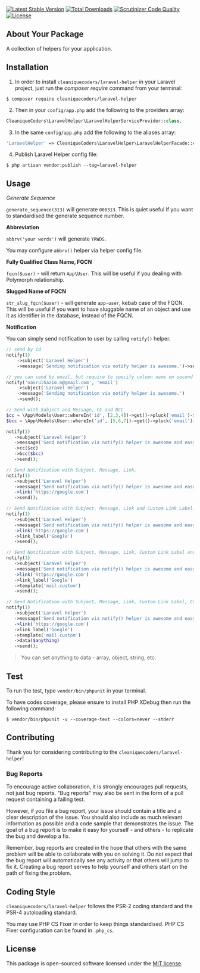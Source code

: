 
[![Latest Stable Version](https://poser.pugx.org/cleaniquecoders/laravel-helper/v/stable)](https://packagist.org/packages/cleaniquecoders/laravel-helper) [![Total Downloads](https://poser.pugx.org/cleaniquecoders/laravel-helper/downloads)](https://packagist.org/packages/cleaniquecoders/laravel-helper) [![Scrutinizer Code Quality](https://scrutinizer-ci.com/g/cleaniquecoders/laravel-helper/badges/quality-score.png?b=master)](https://scrutinizer-ci.com/g/cleaniquecoders/laravel-helper/?branch=master) [![License](https://poser.pugx.org/cleaniquecoders/laravel-helper/license)](https://packagist.org/packages/cleaniquecoders/laravel-helper)

## About Your Package

A collection of helpers for your application.

## Installation

1. In order to install `cleaniquecoders/laravel-helper` in your Laravel project, just run the *composer require* command from your terminal:

```
$ composer require cleaniquecoders/laravel-helper
```

2. Then in your `config/app.php` add the following to the providers array:

```php
CleaniqueCoders\LaravelHelper\LaravelHelperServiceProvider::class,
```

3. In the same `config/app.php` add the following to the aliases array:

```php
'LaravelHelper' => CleaniqueCoders\LaravelHelper\LaravelHelperFacade::class,
```

4. Publish Laravel Helper config file:

```
$ php artisan vendor:publish --tag=laravel-helper
```

## Usage

*Generate Sequence*

`generate_sequence(313)`  will generate `000313`. This is quiet useful if you want to standardised the generate sequence number.

**Abbreviation**

`abbrv('your words')` will generate `YRWDS`.

You may configure `abbrv()` helper via helper config file.

**Fully Qualified Class Name, FQCN**

`fqcn($user)` - will return `App\User`. This will be useful if you dealing with Polymorph relationship.

**Slugged Name of FQCN**

`str_slug_fqcn($user)` - will generate `app-user`, kebab case of the FQCN. This will be useful if you want to have sluggable name of an object and use it as identifier in the database, instead of the FQCN.

**Notification**

You can simply send notification to user by calling `notify()` helper.

```php
// send by id
notify(1)
    ->subject('Laravel Helper')
    ->message('Sending notification via notify helper is awesome.')->send();

// you can send by email, but require to specify column name on second argument
notify('nasrulhazim.m@gmail.com', 'email')
    ->subject('Laravel Helper')
    ->message('Sending notification via notify helper is awesome.')
    ->send();

// Send with Subject and Message, CC and BCC
$cc = \App\Models\User::whereIn('id', [2,3,4])->get()->pluck('email')->toArray();
$bcc = \App\Models\User::whereIn('id', [5,6,7])->get()->pluck('email')->toArray();

notify(1)
   ->subject('Laravel Helper')
   ->message('Send notification via notify() helper is awesome and easy.')
   ->cc($cc)
   ->bcc($bcc)
   ->send();

// Send Notification with Subject, Message, Link.
notify(1)
   ->subject('Laravel Helper')
   ->message('Send notification via notify() helper is awesome and easy.')
   ->link('https://google.com')
   ->send();

// Send Notification with Subject, Message, Link and Custom Link Label.
notify(1)
   ->subject('Laravel Helper')
   ->message('Send notification via notify() helper is awesome and easy.')
   ->link('https://google.com')
   ->link_label('Google')
   ->send();

// Send Notification with Subject, Message, Link, Custom Link Label and Custom Template.
notify(1)
   ->subject('Laravel Helper')
   ->message('Send notification via notify() helper is awesome and easy.')
   ->link('https://google.com')
   ->link_label('Google')
   ->template('mail.custom')
   ->send();

// Send Notification with Subject, Message, Link, Custom Link Label, Custom Template and Mixed Data.
notify(1)
   ->subject('Laravel Helper')
   ->message('Send notification via notify() helper is awesome and easy.')
   ->link('https://google.com')
   ->link_label('Google')
   ->template('mail.custom')
   ->data($anything)
   ->send();
```

> You can set anything to data - array, object, string, etc.

## Test

To run the test, type `vendor/bin/phpunit` in your terminal.

To have codes coverage, please ensure to install PHP XDebug then run the following command:

```
$ vendor/bin/phpunit -v --coverage-text --colors=never --stderr
```

## Contributing

Thank you for considering contributing to the `cleaniquecoders/laravel-helper`!

### Bug Reports

To encourage active collaboration, it is strongly encourages pull requests, not just bug reports. "Bug reports" may also be sent in the form of a pull request containing a failing test.

However, if you file a bug report, your issue should contain a title and a clear description of the issue. You should also include as much relevant information as possible and a code sample that demonstrates the issue. The goal of a bug report is to make it easy for yourself - and others - to replicate the bug and develop a fix.

Remember, bug reports are created in the hope that others with the same problem will be able to collaborate with you on solving it. Do not expect that the bug report will automatically see any activity or that others will jump to fix it. Creating a bug report serves to help yourself and others start on the path of fixing the problem.

## Coding Style

`cleaniquecoders/laravel-helper` follows the PSR-2 coding standard and the PSR-4 autoloading standard. 

You may use PHP CS Fixer in order to keep things standardised. PHP CS Fixer configuration can be found in `.php_cs`.

## License

This package is open-sourced software licensed under the [MIT license](http://opensource.org/licenses/MIT).